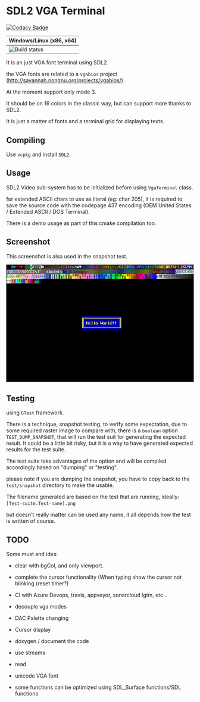 # SDL2 VGA Terminal 

[![Codacy Badge](https://api.codacy.com/project/badge/Grade/83e178fb7d9343b78be651f2797fe3f8)](https://app.codacy.com/manual/Raffaello/sdl2-vga-terminal?utm_source=github.com&utm_medium=referral&utm_content=Raffaello/sdl2-vga-terminal&utm_campaign=Badge_Grade_Settings)

| Windows/Linux (x86, x64) |
|---------|
|![![Build status](https://ci.appveyor.com/api/projects/status/67mildjynhnlekk5/branch/master?svg=true)](https://ci.appveyor.com/project/Raffaello/sdl2-vga-terminal/branch/master)|

It is an just VGA font terminal using SDL2.

the VGA fonts are related to a `vgabios` project (http://savannah.nongnu.org/projects/vgabios/).

At the moment support only mode 3.

It should be on 16 colors in the classic way, but can support more thanks to SDL2.

It is just a matter of fonts and a terminal grid for displaying texts.


## Compiling

Use `vcpkg` and install `SDL2`.

## Usage

SDL2 Video sub-system has to be initialized before using `VgaTerminal` class.

for extended ASCII chars to use as literal (eg: char 205), it is required to save the source code with 
the codepage 437 encoding (OEM United States / Extended ASCII / DOS Terminal).


There is a demo usage as part of this cmake compilation too.


## Screenshot

This screenshot is also used in the snapshot test.


![alt text](./sdl2-vga-terminal/test/snapshot/VgaTerminal.Snapshot.png "Title")

## Testing

using `GTest` framework.

There is a technique, snapshot testing, to verify some expectation, due to some required raster image to compare with,
there is a `boolean` option `TEST_DUMP_SNAPSHOT`, that will run the test suit for generating the expected result.
It could be a little bit risky, but it is a way to have generated expected results for the test suite.

The test suite take advantages of the option and will be compiled accordingly based on "dumping" or "testing".

please note if you are dumping the snapshot, you have to copy back to the `test/snapshot` directory to make the usable.

The filename generated are based on the test that are running, ideally: `[Test-suite.Test-name].png`

but doesn't really matter can be used any name, it all depends how the test is written of course.

## TODO 

Some must and ides:

- clear with bgCol, and only viewport.
- complete the cursor functionality (When typing show the cursor not blinking (reset timer?)
- CI with Azure Devops, travis, appveyor, sonarcloud lgtm, etc... 
- decouple vga modes
- DAC Palette changing
- Cursor display
- doxygen / document the code
- use streams 
- read
- unicode VGA font

- some functions can be optimized using SDL_Surface functions/SDL functions
